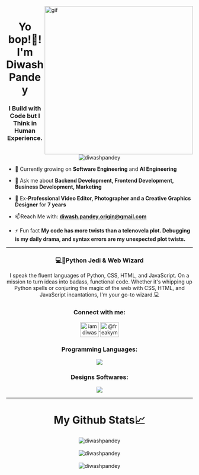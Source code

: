 <img src="https://cdn.dribbble.com/users/416610/screenshots/4801105/coding_desk_flat_vector_ui_ux_design_illustration_motion_animation_gif2.gif" align="right" width="400" alt="gif">

<h1 align="center"> Yo bop!👋! I'm Diwash Pandey</h1>

<h3 align="center">I Build with Code but I Think in Human Experience.</h3>

<p align="center"> <img src="https://komarev.com/ghpvc/?username=diwashpandey&color=800099&style=for-the-badge" alt="diwashpandey" /> </p>


- 🔭 Currently growing on **Software Engineering** and **AI Engineering**

- 💬 Ask me about **Backend Development, Frontend Development, Business Development, Marketing**
  
- 🥐 Ex-**Professional Video Editor, Photographer and a Creative Graphics Designer** for **7 years**

- 📫Reach Me with: **diwash.pandey.origin@gmail.com**

- ⚡ Fun fact **My code has more twists than a telenovela plot. Debugging is my daily drama, and syntax errors are my unexpected plot twists.**

<hr>

<h3 align="center">💻🐍Python Jedi & Web Wizard</h3>
<p align="center">I speak the fluent languages of Python, CSS, HTML, and JavaScript. On a mission to turn ideas into badass, functional code. Whether it's whipping up Python spells or conjuring the magic of the web with CSS, HTML, and JavaScript incantations, I'm your go-to wizard.💻</p>

<h3 align="center">Connect with me:</h3>
<p align="center">
<!-- <a href="https://linkedin.com/in/diwash pandey" target="blank">
  <img align="center" src="https://raw.githubusercontent.com/rahuldkjain/github-profile-readme-generator/master/src/images/icons/Social/linked-in-alt.svg" alt="diwash pandey" height="40" width="50"/>
</a> -->
<a href="https://instagram.com/iamdiwashpandey" target="blank">
  <img align="center" src="https://raw.githubusercontent.com/rahuldkjain/github-profile-readme-generator/master/src/images/icons/Social/instagram.svg" alt="iamdiwashpandey" height="40" width="50"/>
</a>
<a href="https://www.youtube.com/c/@freakymickey" target="blank">
  <img align="center" src="https://raw.githubusercontent.com/rahuldkjain/github-profile-readme-generator/master/src/images/icons/Social/youtube.svg" alt="@freakymickey" height="40" width="50"/>
</a>
</p>

<h3 align="center">Programming Languages:</h3>
<p align="center">
  <img src="https://skillicons.dev/icons?i=django,react,dotnet,go,python,cs,typescript,javascript,tailwindcss,html,css" /><br>
</p>

<h3 align="center">Designs Softwares:</h3>
<p align="center">
  <img src="https://skillicons.dev/icons?i=ai,ps,pr,ae,figma"/><br>
</p>

<hr>

<h1 align="center">My Github Stats📈</h1>

<p align="center">
  <img align="center" src="https://github-readme-streak-stats.herokuapp.com/?user=diwashpandey&theme=codeSTACKr&hide_border=true" alt="diwashpandey"/><br><br/>
  <img align="center" src="https://github-readme-stats.vercel.app/api?username=diwashpandey&theme=codeSTACKr&hide_border=true&include_all_commits=true&count_private=false" alt="diwashpandey"/><br><br/>
  <img align="center" src="https://github-readme-stats.vercel.app/api/top-langs/?username=diwashpandey&theme=codeSTACKr&hide_border=true&include_all_commits=true&count_private=false&layout=compact" alt="diwashpandey"/>
</p>
